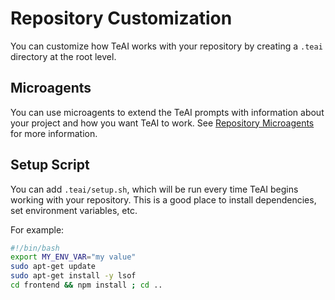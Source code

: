 # Repository Customization

You can customize how TeAI works with your repository by creating a
`.teai` directory at the root level.

## Microagents
You can use microagents to extend the TeAI prompts with information
about your project and how you want TeAI to work. See
[Repository Microagents](../prompting/microagents-repo) for more information.


## Setup Script
You can add `.teai/setup.sh`, which will be run every time TeAI begins
working with your repository. This is a good place to install dependencies, set
environment variables, etc.

For example:
```bash
#!/bin/bash
export MY_ENV_VAR="my value"
sudo apt-get update
sudo apt-get install -y lsof
cd frontend && npm install ; cd ..
```
